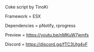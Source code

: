 Coke script by TinoKi

Framework = ESX

Dependencies = pNotify, rprogress

Preview = https://youtu.be/nMKuW7jemfs

Discord = https://discord.gg/fTC3Utg4vF

